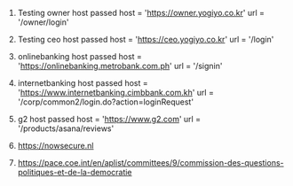 1. Testing owner host passed
   host = 'https://owner.yogiyo.co.kr'
   url = '/owner/login'

2. Testing ceo host passed
   host = 'https://ceo.yogiyo.co.kr'
   url = '/login'

3. onlinebanking host passed
   host = 'https://onlinebanking.metrobank.com.ph'
   url = '/signin'

4. internetbanking host passed
   host = 'https://www.internetbanking.cimbbank.com.kh'
   url = '/corp/common2/login.do?action=loginRequest'

5. g2 host passed
   host = 'https://www.g2.com'
   url = '/products/asana/reviews'

6. https://nowsecure.nl
7. https://pace.coe.int/en/aplist/committees/9/commission-des-questions-politiques-et-de-la-democratie